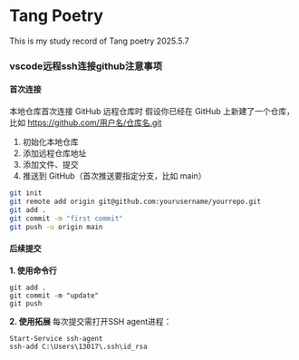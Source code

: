 # Tang Poetry
This is my study record of Tang poetry 
2025.5.7  

### **vscode远程ssh连接github注意事项**
#### **首次连接**
本地仓库首次连接 GitHub 远程仓库时
假设你已经在 GitHub 上新建了一个仓库，比如 https://github.com/用户名/仓库名.git
1. 初始化本地仓库
2. 添加远程仓库地址
3. 添加文件、提交
4. 推送到 GitHub（首次推送要指定分支，比如 main）
```sh
git init
git remote add origin git@github.com:yourusername/yourrepo.git
git add .
git commit -m "first commit"
git push -u origin main
```

#### **后续提交**
**1. 使用命令行**
```
git add .  
git commit -m "update"  
git push
```
**2. 使用拓展**
每次提交需打开SSH agent进程：  
```
Start-Service ssh-agent  
ssh-add C:\Users\13017\.ssh\id_rsa
```